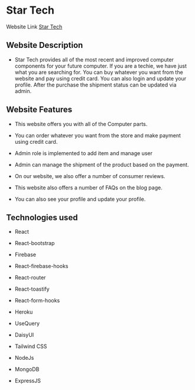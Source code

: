 # Star Tech

Website Link [Star Tech](https://inside-pc-85a30.web.app/)

## Website Description

- Star Tech provides all of the most recent and improved computer components for your future computer. If you are a techie, we have just what you are searching for. You can buy whatever you want from the website and pay using credit card. You can also login and update your profile. After the purchase the shipment status can be updated via admin.

## Website Features

- This website offers you with all of the Computer parts.

- You can order whatever you want from the store and make payment using credit card.

- Admin role is implemented to add item and manage user

- Admin can manage the shipment of the product based on the payment.

- On our website, we also offer a number of consumer reviews.

- This website also offers a number of FAQs on the blog page.

- You can also see your profile and update your profile.

## Technologies used

- React

- React-bootstrap

- Firebase

- React-firebase-hooks

- React-router

- React-toastify

- React-form-hooks

- Heroku

- UseQuery

- DaisyUI

- Tailwind CSS

- NodeJs

- MongoDB

- ExpressJS
